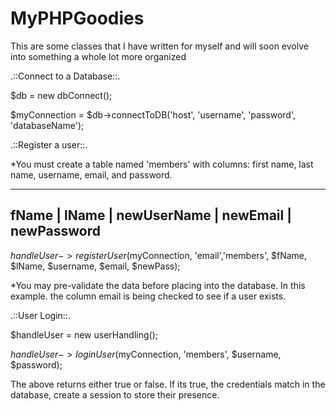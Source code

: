 MyPHPGoodies
============

This are some classes that I have written for myself and will soon evolve into something a whole lot more organized

.::Connect to a Database::.

$db = new dbConnect();

$myConnection = $db->connectToDB('host', 'username', 'password', 'databaseName');

.::Register a user::.

*You must create a table named 'members' with columns: first name, last name, username, email, and password.

--------------------------------------------------------------------------------------------
fName   |   lName   |   newUserName   |   newEmail   | newPassword
--------------------------------------------------------------------------------------------

$handleUser->registerUser($myConnection, 'email','members', $fName, $lName, $username, $email, $newPass);

*You may pre-validate the data before placing into the database. In this example. the column email is being checked to see if a user exists.

.::User Login::.

$handleUser = new userHandling();

$handleUser->loginUser($myConnection, 'members', $username, $password);

The above returns either true or false. If its true, the credentials match in the database, create a session to store their presence.

